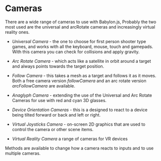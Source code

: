 # Cameras

There are a wide range of cameras to use with Babylon.js, Probably the two most used are the universal and arcRotate cameras and increasingly virtual reality ones.

* _Universal Camera_ - the one to choose for first person shooter type games, and works with all the keyboard, mouse, touch and gamepads. With this camera you can check for collisions and apply gravity.
* _Arc Rotate Camera_ - which acts like a satellite in orbit around a target and always points towards the target position.
* _Follow Camera_ - this takes a mesh as a target and follows it as it moves. Both a free camera version _followCamera_ and an arc rotate version _arcFollowCamera_ are available.
* _Anaglyph Camera_ - extending the use of the Universal and Arc Rotate Cameras for use with red and cyan 3D glasses. 
* _Device Orientation Cameras_ - this is a designed to react to a device being tilted forward or back and left or right. 
* _Virtual Joysticks Camera_ - on-screen 2D graphics that are used to control the camera or other scene items. 

* _Virtual Reality Camera_ a range of cameras for VR devices

Methods are available to change how a camera reacts to inputs and to use multiple cameras.